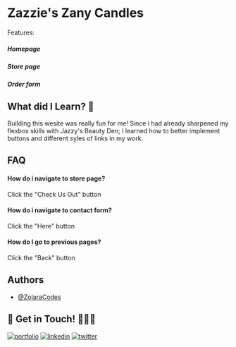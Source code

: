 
# Zazzie's Zany Candles

Features: 
##### Homepage
##### Store page
#####  Order form

##  What did I Learn? 🤔

Building this wesite was really fun for me! Since i had already sharpened my flexbox skills with Jazzy's Beauty Den; I learned how to better implement buttons and different syles of links in my work.


## FAQ

#### How do i navigate to store page?

Click the "Check Us Out" button 

#### How do i navigate to contact form?

Click the "Here" button

#### How do I go to previous pages?

Click the "Back" button

## Authors

- [@ZolaraCodes](https://github.com/ZolaraCodes)

## 🔗 Get in Touch! 👩🏾‍💻
[![portfolio](https://img.shields.io/badge/my_portfolio-000?style=for-the-badge&logo=ko-fi&logoColor=white)](https://zolaracodes.webflow.io/)
[![linkedin](https://img.shields.io/badge/linkedin-0A66C2?style=for-the-badge&logo=linkedin&logoColor=white)](https://www.linkedin.com/in/rozalyn-d-5b2053b3)
[![twitter](https://img.shields.io/badge/twitter-1DA1F2?style=for-the-badge&logo=twitter&logoColor=white)](https://twitter.com/zolara_png)
